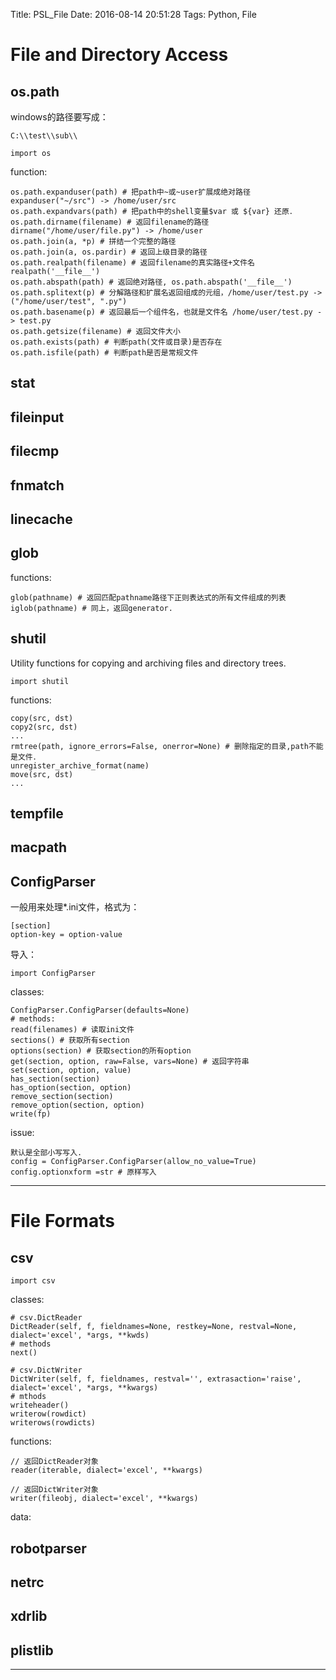 Title: PSL_File
Date: 2016-08-14 20:51:28
Tags: Python, File



# File and Directory Access

## os.path

windows的路径要写成：

    C:\\test\\sub\\

    import os

function:

    os.path.expanduser(path) # 把path中~或~user扩展成绝对路径 expanduser("~/src") -> /home/user/src
    os.path.expandvars(path) # 把path中的shell变量$var 或 ${var} 还原．
    os.path.dirname(filename) # 返回filename的路径 dirname("/home/user/file.py") -> /home/user
    os.path.join(a, *p) # 拼结一个完整的路径　
    os.path.join(a, os.pardir) # 返回上级目录的路径
    os.path.realpath(filename) # 返回filename的真实路径+文件名 realpath('__file__')
    os.path.abspath(path) # 返回绝对路径, os.path.abspath('__file__')
    os.path.splitext(p) # 分解路径和扩展名返回组成的元组，/home/user/test.py -> ("/home/user/test", ".py")
    os.path.basename(p) # 返回最后一个组件名，也就是文件名 /home/user/test.py -> test.py
    os.path.getsize(filename) # 返回文件大小
    os.path.exists(path) # 判断path(文件或目录)是否存在
    os.path.isfile(path) # 判断path是否是常规文件

## stat

## fileinput

## filecmp

## fnmatch

## linecache

## glob

functions:

    glob(pathname) # 返回匹配pathname路径下正则表达式的所有文件组成的列表
    iglob(pathname) # 同上，返回generator.

## shutil

Utility functions for copying and archiving files and directory trees.

    import shutil

functions:

    copy(src, dst)
    copy2(src, dst)
    ...
    rmtree(path, ignore_errors=False, onerror=None) # 删除指定的目录,path不能是文件．
    unregister_archive_format(name)
    move(src, dst)
    ...

## tempfile

## macpath

## ConfigParser

一般用来处理*.ini文件，格式为：

    [section]
    option-key = option-value


导入：

    import ConfigParser

classes:

    ConfigParser.ConfigParser(defaults=None)
    # methods:
    read(filenames) # 读取ini文件
    sections() # 获取所有section
    options(section) # 获取section的所有option
    get(section, option, raw=False, vars=None) # 返回字符串
    set(section, option, value)
    has_section(section)
    has_option(section, option)
    remove_section(section)
    remove_option(section, option)
    write(fp)

issue:

    默认是全部小写写入.
    config = ConfigParser.ConfigParser(allow_no_value=True)
    config.optionxform =str # 原样写入

***

# File Formats

## csv

    import csv

classes:

    # csv.DictReader
    DictReader(self, f, fieldnames=None, restkey=None, restval=None, dialect='excel', *args, **kwds)
    # methods
    next()

    # csv.DictWriter
    DictWriter(self, f, fieldnames, restval='', extrasaction='raise', dialect='excel', *args, **kwargs)
    # mthods
    writeheader()
    writerow(rowdict)
    writerows(rowdicts)

functions:

    // 返回DictReader对象
    reader(iterable, dialect='excel', **kwargs)

    // 返回DictWriter对象
    writer(fileobj, dialect='excel', **kwargs)

data:

## robotparser

## netrc

## xdrlib

## plistlib

***
